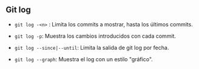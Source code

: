 ## Git log

* `git log -<n>` : Limita los commits a mostrar, hasta los últimos <n> commits.

* `git log -p`: Muestra los cambios introducidos con cada commit.

* `git log --since|--until`: Limita la salida de git log por fecha.

* `git log --graph`: Muestra el log con un estilo "gráfico".

